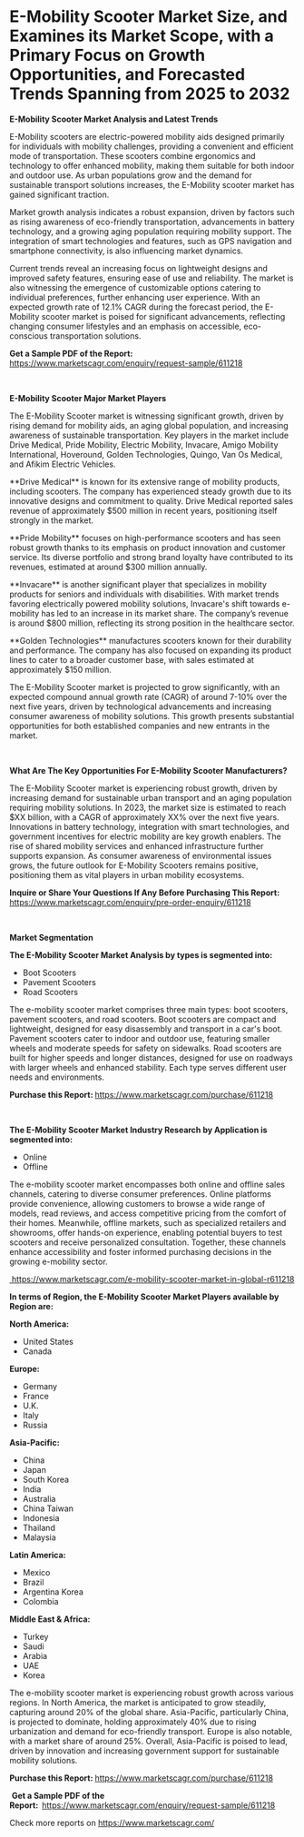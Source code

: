 <p><h1>E-Mobility Scooter Market Size, and Examines its Market Scope, with a Primary Focus on Growth Opportunities, and Forecasted Trends Spanning from 2025 to 2032</h1></p><p><strong>E-Mobility Scooter Market Analysis and Latest Trends</strong></p>
<p><p>E-Mobility scooters are electric-powered mobility aids designed primarily for individuals with mobility challenges, providing a convenient and efficient mode of transportation. These scooters combine ergonomics and technology to offer enhanced mobility, making them suitable for both indoor and outdoor use. As urban populations grow and the demand for sustainable transport solutions increases, the E-Mobility scooter market has gained significant traction.</p><p>Market growth analysis indicates a robust expansion, driven by factors such as rising awareness of eco-friendly transportation, advancements in battery technology, and a growing aging population requiring mobility support. The integration of smart technologies and features, such as GPS navigation and smartphone connectivity, is also influencing market dynamics. </p><p>Current trends reveal an increasing focus on lightweight designs and improved safety features, ensuring ease of use and reliability. The market is also witnessing the emergence of customizable options catering to individual preferences, further enhancing user experience. With an expected growth rate of 12.1% CAGR during the forecast period, the E-Mobility scooter market is poised for significant advancements, reflecting changing consumer lifestyles and an emphasis on accessible, eco-conscious transportation solutions.</p></p>
<p><strong>Get a Sample PDF of the Report:&nbsp;</strong> <a href="https://www.marketscagr.com/enquiry/request-sample/611218?utm_campaign=3508&utm_medium=2&utm_source=Github&utm_content=ia&utm_term=23032025&utm_id=e-mobility-scooter">https://www.marketscagr.com/enquiry/request-sample/611218</a></p>
<p>&nbsp;</p>
<p><strong>E-Mobility Scooter Major Market Players</strong></p>
<p><p>The E-Mobility Scooter market is witnessing significant growth, driven by rising demand for mobility aids, an aging global population, and increasing awareness of sustainable transportation. Key players in the market include Drive Medical, Pride Mobility, Electric Mobility, Invacare, Amigo Mobility International, Hoveround, Golden Technologies, Quingo, Van Os Medical, and Afikim Electric Vehicles.</p><p>**Drive Medical** is known for its extensive range of mobility products, including scooters. The company has experienced steady growth due to its innovative designs and commitment to quality. Drive Medical reported sales revenue of approximately $500 million in recent years, positioning itself strongly in the market.</p><p>**Pride Mobility** focuses on high-performance scooters and has seen robust growth thanks to its emphasis on product innovation and customer service. Its diverse portfolio and strong brand loyalty have contributed to its revenues, estimated at around $300 million annually.</p><p>**Invacare** is another significant player that specializes in mobility products for seniors and individuals with disabilities. With market trends favoring electrically powered mobility solutions, Invacare's shift towards e-mobility has led to an increase in its market share. The company’s revenue is around $800 million, reflecting its strong position in the healthcare sector.</p><p>**Golden Technologies** manufactures scooters known for their durability and performance. The company has also focused on expanding its product lines to cater to a broader customer base, with sales estimated at approximately $150 million.</p><p>The E-Mobility Scooter market is projected to grow significantly, with an expected compound annual growth rate (CAGR) of around 7-10% over the next five years, driven by technological advancements and increasing consumer awareness of mobility solutions. This growth presents substantial opportunities for both established companies and new entrants in the market.</p></p>
<p>&nbsp;</p>
<p><strong>What Are The Key Opportunities For E-Mobility Scooter Manufacturers?</strong></p>
<p><p>The E-Mobility Scooter market is experiencing robust growth, driven by increasing demand for sustainable urban transport and an aging population requiring mobility solutions. In 2023, the market size is estimated to reach $XX billion, with a CAGR of approximately XX% over the next five years. Innovations in battery technology, integration with smart technologies, and government incentives for electric mobility are key growth enablers. The rise of shared mobility services and enhanced infrastructure further supports expansion. As consumer awareness of environmental issues grows, the future outlook for E-Mobility Scooters remains positive, positioning them as vital players in urban mobility ecosystems.</p></p>
<p><strong>Inquire or Share Your Questions If Any Before Purchasing This Report:</strong> <a href="https://www.marketscagr.com/enquiry/pre-order-enquiry/611218?utm_campaign=3508&utm_medium=2&utm_source=Github&utm_content=ia&utm_term=23032025&utm_id=e-mobility-scooter">https://www.marketscagr.com/enquiry/pre-order-enquiry/611218</a></p>
<p>&nbsp;</p>
<p><strong>Market Segmentation</strong></p>
<p><strong>The E-Mobility Scooter Market Analysis by types is segmented into:</strong></p>
<p><ul><li>Boot Scooters</li><li>Pavement Scooters</li><li>Road Scooters</li></ul></p>
<p><p>The e-mobility scooter market comprises three main types: boot scooters, pavement scooters, and road scooters. Boot scooters are compact and lightweight, designed for easy disassembly and transport in a car's boot. Pavement scooters cater to indoor and outdoor use, featuring smaller wheels and moderate speeds for safety on sidewalks. Road scooters are built for higher speeds and longer distances, designed for use on roadways with larger wheels and enhanced stability. Each type serves different user needs and environments.</p></p>
<p><strong>Purchase this Report:&nbsp;</strong><a href="https://www.marketscagr.com/purchase/611218?utm_campaign=3508&utm_medium=2&utm_source=Github&utm_content=ia&utm_term=23032025&utm_id=e-mobility-scooter">https://www.marketscagr.com/purchase/611218</a></p>
<p>&nbsp;</p>
<p><strong>The E-Mobility Scooter Market Industry Research by Application is segmented into:</strong></p>
<p><ul><li>Online</li><li>Offline</li></ul></p>
<p><p>The e-mobility scooter market encompasses both online and offline sales channels, catering to diverse consumer preferences. Online platforms provide convenience, allowing customers to browse a wide range of models, read reviews, and access competitive pricing from the comfort of their homes. Meanwhile, offline markets, such as specialized retailers and showrooms, offer hands-on experience, enabling potential buyers to test scooters and receive personalized consultation. Together, these channels enhance accessibility and foster informed purchasing decisions in the growing e-mobility sector.</p></p>
<p><a href="https://www.marketscagr.com/e-mobility-scooter-market-in-global-r611218?utm_campaign=3508&utm_medium=2&utm_source=Github&utm_content=ia&utm_term=23032025&utm_id=e-mobility-scooter">&nbsp;https://www.marketscagr.com/e-mobility-scooter-market-in-global-r611218</a></p>
<p><strong>In terms of Region, the E-Mobility Scooter Market Players available by Region are:</strong></p>
<p>
    <p> <strong> North America: </strong>
        <ul>
            <li>United States</li>
            <li>Canada</li>
        </ul>
        </p> 
    <p> <strong> Europe: </strong>
        <ul>
            <li>Germany</li>
            <li>France</li>
            <li>U.K.</li>
            <li>Italy</li>
            <li>Russia</li>
        </ul>
        </p> 
    <p> <strong> Asia-Pacific: </strong>
        <ul>
            <li>China</li>
            <li>Japan</li>
            <li>South Korea</li>
            <li>India</li>
            <li>Australia</li>
            <li>China Taiwan</li>
            <li>Indonesia</li>
            <li>Thailand</li>
            <li>Malaysia</li>
        </ul>
        </p> 
    <p> <strong> Latin America: </strong>
        <ul>
            <li>Mexico</li>
            <li>Brazil</li>
            <li>Argentina Korea</li>
            <li>Colombia</li>
        </ul>
        </p> 
    <p> <strong> Middle East & Africa: </strong>
        <ul>
            <li>Turkey</li>
            <li>Saudi</li>
            <li>Arabia</li>
            <li>UAE</li>
            <li>Korea</li>
        </ul>
    </p>
    </p>
<p><p>The e-mobility scooter market is experiencing robust growth across various regions. In North America, the market is anticipated to grow steadily, capturing around 20% of the global share. Asia-Pacific, particularly China, is projected to dominate, holding approximately 40% due to rising urbanization and demand for eco-friendly transport. Europe is also notable, with a market share of around 25%. Overall, Asia-Pacific is poised to lead, driven by innovation and increasing government support for sustainable mobility solutions.</p></p>
<p><strong>Purchase this Report: </strong><a href="https://www.marketscagr.com/purchase/611218?utm_campaign=3508&utm_medium=2&utm_source=Github&utm_content=ia&utm_term=23032025&utm_id=e-mobility-scooter">https://www.marketscagr.com/purchase/611218</a></p>
<p>&nbsp;<strong>Get a Sample PDF of the Report:&nbsp;&nbsp;</strong><a href="https://www.marketscagr.com/enquiry/request-sample/611218?utm_campaign=3508&utm_medium=2&utm_source=Github&utm_content=ia&utm_term=23032025&utm_id=e-mobility-scooter">https://www.marketscagr.com/enquiry/request-sample/611218</a></p>
<p><strong></strong></p>
<p>Check more reports on <a href="https://www.marketscagr.com/?utm_campaign=3508&utm_medium=2&utm_source=Github&utm_content=ia&utm_term=23032025&utm_id=e-mobility-scooter">https://www.marketscagr.com/</a></p>